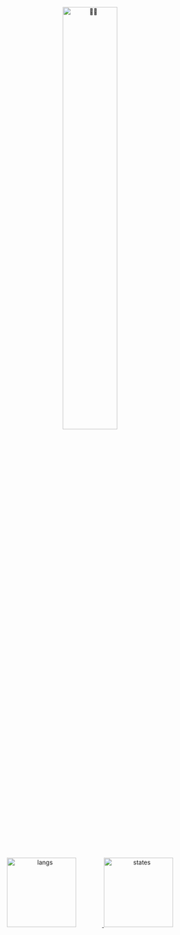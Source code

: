 <p align=center>
   <a href="https://cheng-dx.github.io/new-page/">
      <img title="🐰🐰" style="width: 50%" src="https://s1.ax1x.com/2022/04/05/qLiWtI.png" />
   </a>
</p>

<div align=center>
   <div>
      <a href="https://github.com/anuraghazra/github-readme-stats">
         <img style="height: 10rem;margin-right: 60px" src="https://github-readme-stats.vercel.app/api/top-langs/?username=Cheng-DX&layout=compact&theme=prussian&hide=html,css" alt="langs" />
      </a>
      <a href="https://github.com/anuraghazra/github-readme-stats">
         <img style="height: 10rem" src="https://github-readme-stats.vercel.app/api?username=Cheng-DX&show_icons=true&theme=prussian&hide=issues&count_private=true" alt="states" />
      </a>
   </div>
</div>

